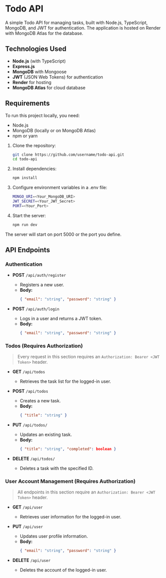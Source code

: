 # Todo API

A simple Todo API for managing tasks, built with Node.js, TypeScript, MongoDB, and JWT for authentication. The application is hosted on Render with MongoDB Atlas for the database.

## Technologies Used

- **Node.js** (with TypeScript)
- **Express.js**
- **MongoDB** with Mongoose
- **JWT** (JSON Web Tokens) for authentication
- **Render** for hosting
- **MongoDB Atlas** for cloud database

## Requirements

To run this project locally, you need:

- Node.js
- MongoDB (locally or on MongoDB Atlas)
- npm or yarn

1. Clone the repository:
   ```bash
   git clone https://github.com/username/todo-api.git
   cd todo-api

2. Install dependencies:
   ```bash
   npm install

3. Configure environment variables in a .env file:
   ```bash
   MONGO_URI=<Your_MongoDB_URI>
   JWT_SECRET=<Your_JWT_Secret>
   PORT=<Your_Port>

4. Start the server:
   ```bash
   npm run dev

The server will start on port 5000 or the port you define.

## API Endpoints

### Authentication

- **POST** `/api/auth/register`
  - Registers a new user.
  - **Body:**  
    ```json
    { "email": "string", "password": "string" }
    ```

- **POST** `/api/auth/login`
  - Logs in a user and returns a JWT token.
  - **Body:**  
    ```json
    { "email": "string", "password": "string" }
    ```

### Todos (Requires Authorization)
> Every request in this section requires an `Authorization: Bearer <JWT Token>` header.

- **GET** `/api/todos`
  - Retrieves the task list for the logged-in user.

- **POST** `/api/todos`
  - Creates a new task.
  - **Body:**  
    ```json
    { "title": "string" }
    ```

- **PUT** `/api/todos/`
  - Updates an existing task.
  - **Body:**  
    ```json
    { "title": "string", "completed": boolean }
    ```

- **DELETE** `/api/todos/`
  - Deletes a task with the specified ID.

### User Account Management (Requires Authorization)
> All endpoints in this section require an `Authorization: Bearer <JWT Token>` header.

- **GET** `/api/user`
  - Retrieves user information for the logged-in user.

- **PUT** `/api/user`
  - Updates user profile information.
  - **Body:**  
    ```json
    { "email": "string", "password": "string" }
    ```

- **DELETE** `/api/user`
  - Deletes the account of the logged-in user.
